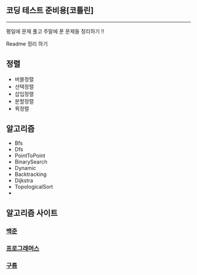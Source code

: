  ## 코딩 테스트 준비용[코틀린]

--- 
평일에 문제 풀고 주말에 푼 문제들 정리하기 !!


Readme 정리 하기

## 정렬
- 버블정렬
- 선택정렬
- 삽입정렬
- 분할정렬
- 퀵정렬
## 알고리즘
 - Bfs
 - Dfs
 - PointToPoint
 - BinarySearch
 - Dynamic
 - Backtracking
 - Dijkstra
 - TopologicalSort
 - 

## 알고리즘 사이트

### [백준](https://www.acmicpc.net/)
### [프로그래머스](https://programmers.co.kr/)
### [구름](https://level.goorm.io/)
